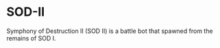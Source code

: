 # SOD-II
Symphony of Destruction II (SOD II) is a battle bot that spawned from the remains of SOD I.
